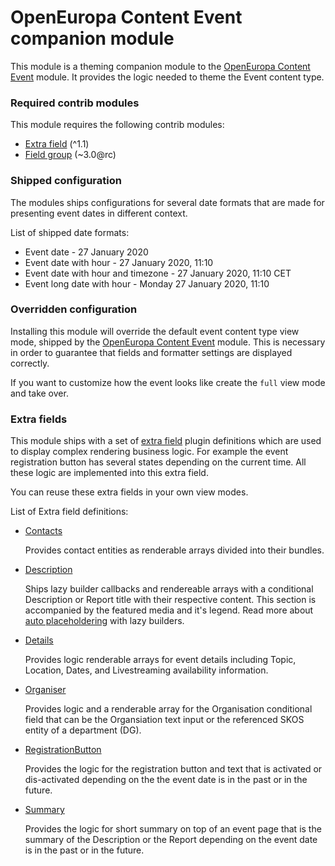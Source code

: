 # OpenEuropa Content Event companion module

This module is a theming companion module to the [OpenEuropa Content Event](https://github.com/openeuropa/oe_content/tree/master/modules/oe_content_event) module.
It provides the logic needed to theme the Event content type.

### Required contrib modules

This module requires the following contrib modules:
* [Extra field](https://www.drupal.org/project/extra_field) (^1.1)
* [Field group](https://www.drupal.org/project/field_group) (~3.0@rc)

### Shipped configuration

The modules ships configurations for several date formats that are made for presenting event dates in different context.

List of shipped date formats:
* Event date - 27 January 2020
* Event date with hour - 27 January 2020, 11:10
* Event date with hour and timezone	- 27 January 2020, 11:10 CET
* Event long date with hour	- Monday 27 January 2020, 11:10

### Overridden configuration

Installing this module will override the default event content type view mode, shipped by the [OpenEuropa Content Event](https://github.com/openeuropa/oe_content/tree/master/modules/oe_content_event)
module. This is necessary in order to guarantee that fields and formatter settings are displayed correctly.

If you want to customize how the event looks like create the `full` view mode and take over.  

### Extra fields

This module ships with a set of [extra field](https://www.drupal.org/project/extra_field) plugin definitions which are
used to display complex rendering business logic. For example the event registration button has several states
depending on the current time. All these logic are implemented into this extra field.

You can reuse these extra fields in your own view modes.

List of Extra field definitions:
* [Contacts](modules/oe_theme_content_event/src/Plugin/ExtraField/Display/ContactsExtraField.php)

    Provides contact entities as renderable arrays divided into their bundles.

* [Description](modules/oe_theme_content_event/src/Plugin/ExtraField/Display/DescriptionExtraField.php)

    Ships lazy builder callbacks and rendereable arrays with a conditional Description or Report title with their respective content.
    This section is accompanied by the featured media and it's legend. Read more about [auto placeholdering](https://www.drupal.org/docs/8/api/render-api/auto-placeholdering) with lazy builders.

* [Details](modules/oe_theme_content_event/src/Plugin/ExtraField/Display/DetailsExtraField.php)

    Provides logic renderable arrays for event details including Topic, Location, Dates, and Livestreaming availability information.

* [Organiser](modules/oe_theme_content_event/src/Plugin/ExtraField/Display/OrganiserExtraField.php)

    Provides logic and a renderable array for the Organisation conditional field that can be the Organsiation text input or
    the referenced SKOS entity of a department (DG).

* [RegistrationButton](modules/oe_theme_content_event/src/Plugin/ExtraField/Display/RegistrationButtonExtraField.php)

    Provides the logic for the registration button and text that is activated or dis-activated depending on the the event date is
    in the past or in the future.

* [Summary](modules/oe_theme_content_event/src/Plugin/ExtraField/Display/SummaryExtraField.php)

    Provides the logic for short summary on top of an event page that is the summary of the Description or the Report
    depending on the event date is in the past or in the future.
